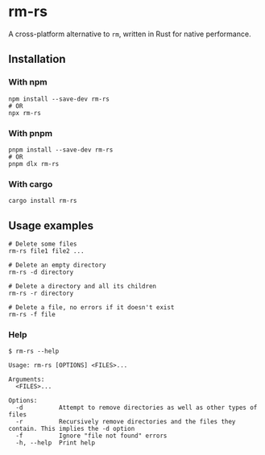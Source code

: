 # rm-rs

A cross-platform alternative to `rm`, written in Rust for native performance.

## Installation

### With npm

```shell
npm install --save-dev rm-rs
# OR
npx rm-rs
```

### With pnpm

```shell
pnpm install --save-dev rm-rs
# OR
pnpm dlx rm-rs
```

### With cargo

```shell
cargo install rm-rs
```

## Usage examples

```shell
# Delete some files
rm-rs file1 file2 ...

# Delete an empty directory
rm-rs -d directory

# Delete a directory and all its children
rm-rs -r directory

# Delete a file, no errors if it doesn't exist
rm-rs -f file
```

### Help

```console
$ rm-rs --help

Usage: rm-rs [OPTIONS] <FILES>...

Arguments:
  <FILES>...

Options:
  -d          Attempt to remove directories as well as other types of files
  -r          Recursively remove directories and the files they contain. This implies the -d option
  -f          Ignore "file not found" errors
  -h, --help  Print help
```
